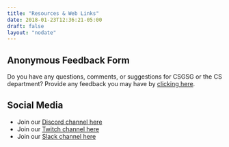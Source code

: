 ```yaml
---
title: "Resources & Web Links"
date: 2018-01-23T12:36:21-05:00
draft: false
layout: "nodate"
---
```


## Anonymous Feedback Form

Do you have any questions, comments, or suggestions for  CSGSG or the CS department? Provide any feedback you may have by [clicking here](https://forms.gle/UA9cpeK3D9iouMiM7).

## Social Media

- Join our [Discord channel here](https://discord.gg/tZkesxg)
- Join our [Twitch channel here](https://www.twitch.tv/uvacsgsg)
- Join our [Slack channel here](https://join.slack.com/t/csgsg/shared_invite/zt-f2p2suwl-SH92d~OLHx7itqdJqypA8Q)
